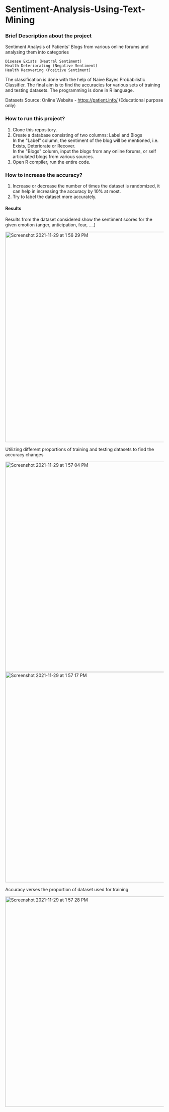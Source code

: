 # Sentiment-Analysis-Using-Text-Mining
<h3>Brief Description about the project</h3>

Sentiment Analysis of Patients' Blogs from various online forums and analysing them into categories 
 ```
 Disease Exists (Neutral Sentiment)
 Health Deteriorating (Negative Sentiment) 
 Health Recovering (Positive Sentiment) 
 ```
The classification is done with the help of Naive Bayes Probabilistic Classifier. The final aim is to find the accuracies for various sets of training and testing datasets. 
The programming is done in R language.

Datasets Source: Online Website - https://patient.info/ (Educational purpose only)

<h3>How to run this project?</h3> 

1. Clone this repository. 
2. Create a database consisting of two columns: Label and Blogs \
   In the "Label" column, the sentiment of the blog will be mentioned, i.e. Exists, Deteriorate or Recover. \
   In the "Blogs" column, input the blogs from any online forums, or self articulated blogs from various sources. 
3. Open R compiler, run the entire code. 

<h3>How to increase the accuracy?</h3>

1. Increase or decrease the number of times the dataset is randomized, it can help in increasing the accuracy by 10% at most.   
2. Try to label the dataset more accurately.

<h4> Results </h4>

Results from the dataset considered show the sentiment scores for the given emotion (anger, anticipation, fear, ....)

<img width="666" alt="Screenshot 2021-11-29 at 1 56 29 PM" src="https://user-images.githubusercontent.com/36110304/143833046-f61e9369-9d83-4805-ac6b-b81b3d28cfef.png">

Utilizing different proportions of training and testing datasets to find the accuracy changes

<img width="666" alt="Screenshot 2021-11-29 at 1 57 04 PM" src="https://user-images.githubusercontent.com/36110304/143833056-b9de6618-fb8f-4407-af3f-9de2ae882f6b.png">
<img width="666" alt="Screenshot 2021-11-29 at 1 57 17 PM" src="https://user-images.githubusercontent.com/36110304/143833063-68ecaf65-f099-4963-b0d2-a434b219e7a3.png">

Accuracy verses the proportion of dataset used for training

<img width="666" alt="Screenshot 2021-11-29 at 1 57 28 PM" src="https://user-images.githubusercontent.com/36110304/143833067-44c9e377-98c3-4d76-8e4a-3d3cf0fca276.png">
